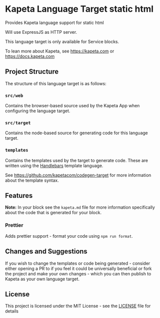 # Kapeta Language Target static html

Provides Kapeta language support for static html

Will use ExpressJS as HTTP server.

This language target is only available for Service blocks.

To lean more about Kapeta, see https://kapeta.com or https://docs.kapeta.com

## Project Structure
The structure of this language target is as follows:

### `src/web`
Contains the browser-based source used by the Kapeta App when configuring the language target.

### `src/target`
Contains the node-based source for generating code for this language target.

### `templates`
Contains the templates used by the target to generate code. These are written using the [Handlebars](https://handlebarsjs.com/) template language.

See https://github.com/kapetacom/codegen-target for more information about the template syntax.

## Features

**Note:** In your block see the ```kapeta.md``` file for more information specifically about the code that is generated for your block.

### Prettier
Adds prettier support - format your code using `npm run format`.

## Changes and Suggestions

If you wish to change the templates or code being generated - consider either opening a PR to if you feel it could be universally beneficial or fork the project and make your own changes - which you can then publish to Kapeta as your own language target.

## License

This project is licensed under the MIT License - see the [LICENSE](LICENSE) file for details
